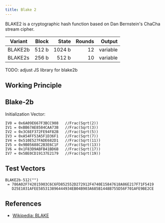 ```yaml
---
title: Blake 2
---
```

BLAKE2 is a cryptographic hash function based on Dan Bernstein's ChaCha stream cipher.


| Variant  | Block  | State  | Rounds |   Output |
|----------|-------:|-------:|-------:|---------:|
| BLAKE2b  |  512 b | 1024 b |   12   | variable |
| BLAKE2s  |  256 b |  512 b |   10   | variable |




<!-- <div class="row" markdown>
<div class="col-md-auto pr-0" markdown>
BLAKE-2b (\" <input id="number-input" style="width: 5em;" oninput="calcHash(this)" placeholder="Input" value=""> \") =
</div>
<div class="col pl-0" markdown>
<p><code id="hash_out">e3b0c44298fc1c149afbf4c8996fb92427ae41e4649b934ca495991b7852b855</code></p>
</div>
</div>
 -->
TODO: adjust JS library for blake2b


## Working Principle




## Blake-2b

Initialization Vector:
```
IV0 = 0x6A09E667F3BCC908   //Frac(Sqrt(2))
IV1 = 0xBB67AE8584CAA73B   //Frac(Sqrt(3))
IV2 = 0x3C6EF372FE94F82B   //Frac(Sqrt(5))
IV3 = 0xA54FF53A5F1D36F1   //Frac(Sqrt(7))
IV4 = 0x510E527FADE682D1   //Frac(Sqrt(11))
IV5 = 0x9B05688C2B3E6C1F   //Frac(Sqrt(13))
IV6 = 0x1F83D9ABFB41BD6B   //Frac(Sqrt(17))
IV7 = 0x5BE0CD19137E2179   //Frac(Sqrt(19))
```



## Test Vectors
```
BLAKE2b-512("")
 = 786A02F742015903C6C6FD852552D272912F4740E15847618A86E217F71F5419
   D25E1031AFEE585313896444934EB04B903A685B1448B755D56F701AFE9BE2CE
```


## References
* [Wikipedia: BLAKE](https://en.wikipedia.org/wiki/BLAKE_(hash_function))


<script type="text/javascript" src="http://cdn.jsdelivr.net/gh/dcposch/blakejs/blake2b.js"></script>
<script type="text/javascript">
function calcHash( text ){
	document.getElementById('hash_out').textContent = blake.blake2bHex( text.value );
}
</script>
